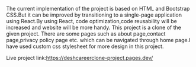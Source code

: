 <!---project-description--->

The current implementation of the project is based on HTML and Bootstrap CSS.But it can be improved by transitioning to a single-page application using React.By using React, code optimization,code reusability will be increased and website will be more handy. This project is a clone of the given project. There are some pages such as about page,contact page,privacy policy page etc. which can be navigated through home page.I have used custom css stylesheet for more design in this project.

Live project link:https://deshcareerclone-project.pages.dev/
